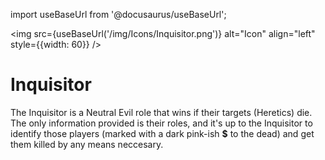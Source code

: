 import useBaseUrl from '@docusaurus/useBaseUrl';

<img src={useBaseUrl('/img/Icons/Inquisitor.png')} alt="Icon" align="left" style={{width: 60}} />
# Inquisitor

The Inquisitor is a Neutral Evil role that wins if their targets (Heretics) die. The only information provided is their roles, and it's up to the Inquisitor to identify those players (marked with a dark pink-ish **$** to the dead) and get them killed by any means neccesary.
